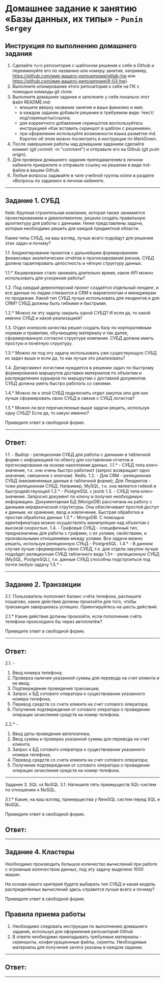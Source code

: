 # Домашнее задание к занятию «Базы данных, их типы» - `Punin Sergey`

## Инструкция по выполнению домашнего задания
1. Сделайте `fork` репозитория c шаблоном решения к себе в Github и переименуйте его по названию или номеру занятия, например, https://github.com/имя-вашего-репозитория/gitlab-hw или https://github.com/имя-вашего-репозитория/8-03-hw).
2. Выполните клонирование этого репозитория к себе на ПК с помощью команды git clone.
3. Выполните домашнее задание и заполните у себя локально этот файл README.md:
   - впишите вверху название занятия и ваши фамилию и имя;
   - в каждом задании добавьте решение в требуемом виде: текст/код/скриншоты/ссылка;
   - для корректного добавления скриншотов воспользуйтесь инструкцией «Как вставить скриншот в шаблон с решением»;
   - при оформлении используйте возможности языка разметки md. Коротко об этом можно посмотреть в инструкции по MarkDown.
4. После завершения работы над домашним заданием сделайте коммит (git commit -m "comment") и отправьте его на Github (git push origin).
5. Для проверки домашнего задания преподавателем в личном кабинете прикрепите и отправьте ссылку на решение в виде md-файла в вашем Github.
6. Любые вопросы задавайте в чате учебной группы и/или в разделе «Вопросы по заданию» в личном кабинете.

---

## Задание 1. СУБД
Кейс
Крупная строительная компания, которая также занимается проектированием и девелопментом, решила создать правильную архитектуру для работы с данными. Ниже представлены задачи, которые необходимо решить для каждой предметной области.

Какие типы СУБД, на ваш взгляд, лучше всего подойдут для решения этих задач и почему?

1.1. Бюджетирование проектов с дальнейшим формированием финансовых аналитических отчётов и прогнозирования рисков. СУБД должна гарантировать целостность и чёткую структуру данных.

1.1.* Хеширование стало занимать длительно время, какое API можно использовать для ускорения работы?

1.2. Под каждый девелоперский проект создаётся отдельный лендинг, и все данные по лидам стекаются в CRM к маркетологам и менеджерам по продажам. Какой тип СУБД лучше использовать для лендингов и для CRM? СУБД должны быть гибкими и быстрыми.

1.2.* Можно ли эту задачу закрыть одной СУБД? И если да, то какой именно СУБД и какой реализацией?

1.3. Отдел контроля качества решил создать базу по корпоративным нормам и правилам, обучающему материалу и так далее, сформированную согласно структуре компании. СУБД должна иметь простую и понятную структуру.

1.3.* Можно ли под эту задачу использовать уже существующую СУБД из задач выше и если да, то как лучше это реализовать?

1.4. Департамент логистики нуждается в решении задач по быстрому формированию маршрутов доставки материалов по объектам и распределению курьеров по маршрутам с доставкой документов. СУБД должна уметь быстро работать со связями.

1.4.* Можно ли к этой СУБД подключить отдел закупок или для них лучше сформировать свою СУБД в связке с СУБД логистов?

1.5.* Можно ли все перечисленные выше задачи решить, используя одну СУБД? Если да, то какую именно?

Приведите ответ в свободной форме.

---

## Ответ:
1.1. - Выбор - реляционная СУБД для работы с данными в табличной форме с информацией по обекту для составления отчетов и прогнозирования на основе накопления данных.
1.1.* - СУБД типа ключ-значение, т.к. они очень быстро работают (запрос возвращает одно значение, связанное с ключом). Redis.
1.2. - Для CRM - реляционная СУБД (неизменяемые данные в табличной форме); Для Лендингов - тоже реляционная СУБД. Например, MySQL, т.к. она является гибкой и быстродействующей
1.2.* - PostgreSQL с jsonb
1.3. - СУБД типа ключ-значение. Запросил документ по ключу и получил необходимую информацию. Документарная БД (MongoDB) рассчитана на работу с данными иерархической струтктуры. Она обеспечивает простой доступ к данным, их хранение, ввод и извлечение. Быстрая обработка и простая обработка данных
1.3.* - MongoDB. С помощью идентификатора можно осуществлять манипуляции над объектом с высокой скоростью.
1.4. - Графовые СУБД - специфичный тип, предназначены для работы с графами, с их узлами, свойствами, и произвольными отношениями между узлами. Все задачи можно решить, используя реляционную СУЬД - PostgreSQL.
1.4.* - В данном случае лучше сформировать свою СУБД, т.к. для отдела закупок лучше подойдет реляционная СУБД табличного вида 1.5* - реляционную СУБД (MySQL, PostgreSQL), т.к. данные СУБД способны подстроиться под почти любую задачу
1.5.* - 


---

## Задание 2. Транзакции
2.1. Пользователь пополняет баланс счёта телефона, распишите пошагово, какие действия должны произойти для того, чтобы транзакция завершилась успешно. Ориентируйтесь на шесть действий.

2.1.* Какие действия должны произойти, если пополнение счёта телефона происходило бы через автоплатёж?

Приведите ответ в свободной форме.

---

## Ответ: 
2.1. -

1. Ввод номера телефона;
2. Проверка наличия указанной суммы для перевода на счет клиента и ее ввод;
3. Подтверждение проведения транзакции;
4. Запрос к БД сотового оператора о существовании указанного номера телефона;
5. Перевод средств со счета клиента на счет сотового оператора;
6. Получение подтверждения от сотового оператора о проведении операции зачисления средств на номер телефона. 

2.2.* -

1. Ввод даты проведения автоплатежа;
2. Ввод суммы и проверка указанной суммы для перевода на счет клиента;
3. Запрос к БД сотового оператора о существовании указанного номера телефона;
4. Перевод средств со счета клиента на счет сотового оператора;
5. Получение подтверждения от сотового оператора о проведении операции зачисления средств на номер телефона.
   
---

Задание 3. SQL vs NoSQL
3.1. Напишите пять преимуществ SQL-систем по отношению к NoSQL.

3.1.* Какие, на ваш взгляд, преимущества у NewSQL систем перед SQL и NoSQL.

Приведите ответ в свободной форме.

## Ответ:

---

## Задание 4. Кластеры
Необходимо производить большое количество вычислений при работе с огромным количеством данных, под эту задачу выделено 1000 машин.

На основе какого критерия будете выбирать тип СУБД и какая модель распределённых вычислений здесь справится лучше всего и почему?

Приведите ответ в свободной форме.
## Правила приема работы
1. Необходимо следовать инструкции по выполнению домашнего задания, используя для оформления репозиторий Github
2. В ответе необходимо прикладывать требуемые материалы - скриншоты, конфигурационные файлы, скрипты. Необходимые материалы для получения зачета указаны в каждом задании.

---

## Ответ:

---

